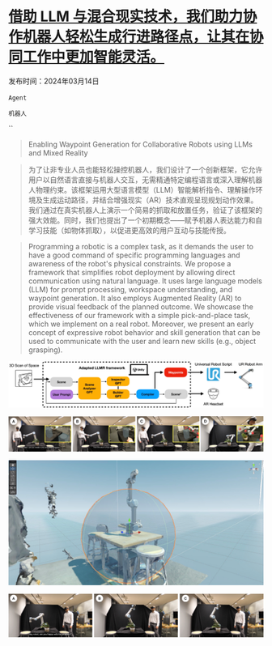 # [借助 LLM 与混合现实技术，我们助力协作机器人轻松生成行进路径点，让其在协同工作中更加智能灵活。](https://arxiv.org/abs/2403.09308)

发布时间：2024年03月14日

`Agent`

`机器人`

``

> Enabling Waypoint Generation for Collaborative Robots using LLMs and Mixed Reality

> 为了让非专业人员也能轻松操控机器人，我们设计了一个创新框架，它允许用户以自然语言直接与机器人交互，无需精通特定编程语言或深入理解机器人物理约束。该框架运用大型语言模型（LLM）智能解析指令、理解操作环境及生成运动路径，并结合增强现实（AR）技术直观呈现规划动作效果。我们通过在真实机器人上演示一个简易的抓取和放置任务，验证了该框架的强大效能。同时，我们也提出了一个初期概念——赋予机器人表达能力和自学习技能（如物体抓取），以促进更高效的用户互动与技能传授。

> Programming a robotic is a complex task, as it demands the user to have a good command of specific programming languages and awareness of the robot's physical constraints. We propose a framework that simplifies robot deployment by allowing direct communication using natural language. It uses large language models (LLM) for prompt processing, workspace understanding, and waypoint generation. It also employs Augmented Reality (AR) to provide visual feedback of the planned outcome. We showcase the effectiveness of our framework with a simple pick-and-place task, which we implement on a real robot. Moreover, we present an early concept of expressive robot behavior and skill generation that can be used to communicate with the user and learn new skills (e.g., object grasping).

![借助 LLM 与混合现实技术，我们助力协作机器人轻松生成行进路径点，让其在协同工作中更加智能灵活。](../../../paper_images/2403.09308/x1.png)

![借助 LLM 与混合现实技术，我们助力协作机器人轻松生成行进路径点，让其在协同工作中更加智能灵活。](../../../paper_images/2403.09308/x2.png)

![借助 LLM 与混合现实技术，我们助力协作机器人轻松生成行进路径点，让其在协同工作中更加智能灵活。](../../../paper_images/2403.09308/x3.png)

![借助 LLM 与混合现实技术，我们助力协作机器人轻松生成行进路径点，让其在协同工作中更加智能灵活。](../../../paper_images/2403.09308/x4.png)